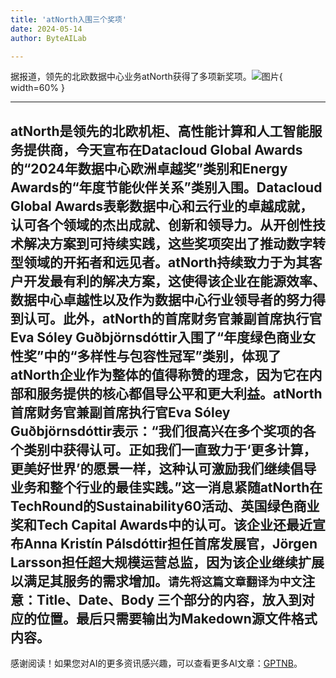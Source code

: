 ```yaml
---
title: 'atNorth入围三个奖项'
date: 2024-05-14
author: ByteAILab

---
```


据报道，领先的北欧数据中心业务atNorth获得了多项新奖项。![图片](https://ai-techpark.com/wp-content/uploads/2024/05/atNorth-sh-960x540.jpg){ width=60% }

---
atNorth是领先的北欧机柜、高性能计算和人工智能服务提供商，今天宣布在Datacloud Global Awards的“2024年数据中心欧洲卓越奖”类别和Energy Awards的“年度节能伙伴关系”类别入围。Datacloud Global Awards表彰数据中心和云行业的卓越成就，认可各个领域的杰出成就、创新和领导力。从开创性技术解决方案到可持续实践，这些奖项突出了推动数字转型领域的开拓者和远见者。atNorth持续致力于为其客户开发最有利的解决方案，这使得该企业在能源效率、数据中心卓越性以及作为数据中心行业领导者的努力得到认可。此外，atNorth的首席财务官兼副首席执行官Eva Sóley Guðbjörnsdóttir入围了“年度绿色商业女性奖”中的“多样性与包容性冠军”类别，体现了atNorth企业作为整体的值得称赞的理念，因为它在内部和服务提供的核心都倡导公平和更大利益。atNorth首席财务官兼副首席执行官Eva Sóley Guðbjörnsdóttir表示：“我们很高兴在多个奖项的各个类别中获得认可。正如我们一直致力于‘更多计算，更美好世界’的愿景一样，这种认可激励我们继续倡导业务和整个行业的最佳实践。”这一消息紧随atNorth在TechRound的Sustainability60活动、英国绿色商业奖和Tech Capital Awards中的认可。该企业还最近宣布Anna Kristín Pálsdóttir担任首席发展官，Jörgen Larsson担任超大规模运营总监，因为该企业继续扩展以满足其服务的需求增加。```请先将这篇文章翻译为中文```注意：Title、Date、Body 三个部分的内容，放入到对应的位置。最后只需要输出为Makedown源文件格式内容。
---
感谢阅读！如果您对AI的更多资讯感兴趣，可以查看更多AI文章：[GPTNB](https://gptnb.com)。